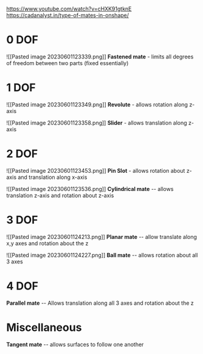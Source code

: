 https://www.youtube.com/watch?v=cHXK91gtknE
https://cadanalyst.in/type-of-mates-in-onshape/
# 0 DOF
![[Pasted image 20230601123339.png]]
**Fastened mate** - limits all degrees of freedom between two parts (fixed essentially)

# 1 DOF
![[Pasted image 20230601123349.png]]
**Revolute** - allows rotation along z-axis

![[Pasted image 20230601123358.png]]
**Slider** - allows translation along z-axis


# 2 DOF
![[Pasted image 20230601123453.png]]
**Pin Slot** - allows rotation about z-axis and translation along x-axis

![[Pasted image 20230601123536.png]]
**Cylindrical mate** -- allows translation z-axis and rotation about z-axis

# 3 DOF
![[Pasted image 20230601124213.png]]
**Planar mate** -- allow translate along x,y axes and rotation about the z

![[Pasted image 20230601124227.png]]
**Ball mate** -- allows rotation about all 3 axes

# 4 DOF
**Parallel mate** -- Allows translation along all 3 axes and rotation about the z

# Miscellaneous
**Tangent mate** -- allows surfaces to follow one another